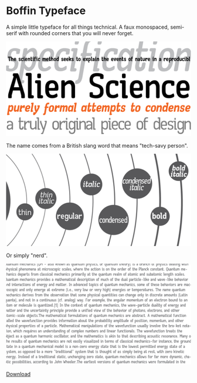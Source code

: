 Boffin Typeface
===

A simple little typeface for all things technical. A faux monospaced, semi-serif with rounded corners that you will never forget.

![01](promo/01.png)

The name comes from a British slang word that means "tech-savy person".

![03](promo/03.png)

Or simply "nerd".

![04](promo/04.png)

[Download](otf/)
